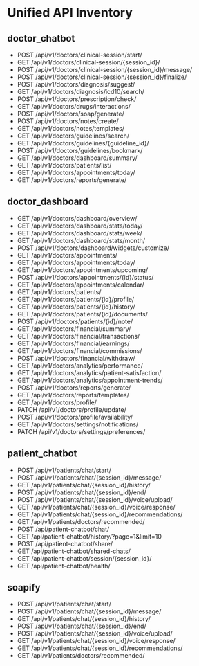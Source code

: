 # Unified API Inventory

## doctor_chatbot
- POST /api/v1/doctors/clinical-session/start/
- GET  /api/v1/doctors/clinical-session/{session_id}/
- POST /api/v1/doctors/clinical-session/{session_id}/message/
- POST /api/v1/doctors/clinical-session/{session_id}/finalize/
- POST /api/v1/doctors/diagnosis/suggest/
- GET  /api/v1/doctors/diagnosis/icd10/search/
- POST /api/v1/doctors/prescription/check/
- GET  /api/v1/doctors/drugs/interactions/
- POST /api/v1/doctors/soap/generate/
- POST /api/v1/doctors/notes/create/
- GET  /api/v1/doctors/notes/templates/
- GET  /api/v1/doctors/guidelines/search/
- GET  /api/v1/doctors/guidelines/{guideline_id}/
- POST /api/v1/doctors/guidelines/bookmark/
- GET  /api/v1/doctors/dashboard/summary/
- GET  /api/v1/doctors/patients/list/
- GET  /api/v1/doctors/appointments/today/
- GET  /api/v1/doctors/reports/generate/

## doctor_dashboard
- GET  /api/v1/doctors/dashboard/overview/
- GET  /api/v1/doctors/dashboard/stats/today/
- GET  /api/v1/doctors/dashboard/stats/week/
- GET  /api/v1/doctors/dashboard/stats/month/
- POST /api/v1/doctors/dashboard/widgets/customize/
- GET  /api/v1/doctors/appointments/
- GET  /api/v1/doctors/appointments/today/
- GET  /api/v1/doctors/appointments/upcoming/
- POST /api/v1/doctors/appointments/{id}/status/
- GET  /api/v1/doctors/appointments/calendar/
- GET  /api/v1/doctors/patients/
- GET  /api/v1/doctors/patients/{id}/profile/
- GET  /api/v1/doctors/patients/{id}/history/
- GET  /api/v1/doctors/patients/{id}/documents/
- POST /api/v1/doctors/patients/{id}/note/
- GET  /api/v1/doctors/financial/summary/
- GET  /api/v1/doctors/financial/transactions/
- GET  /api/v1/doctors/financial/earnings/
- GET  /api/v1/doctors/financial/commissions/
- POST /api/v1/doctors/financial/withdraw/
- GET  /api/v1/doctors/analytics/performance/
- GET  /api/v1/doctors/analytics/patient-satisfaction/
- GET  /api/v1/doctors/analytics/appointment-trends/
- POST /api/v1/doctors/reports/generate/
- GET  /api/v1/doctors/reports/templates/
- GET  /api/v1/doctors/profile/
- PATCH /api/v1/doctors/profile/update/
- POST /api/v1/doctors/profile/availability/
- GET  /api/v1/doctors/settings/notifications/
- PATCH /api/v1/doctors/settings/preferences/

## patient_chatbot
- POST /api/v1/patients/chat/start/
- POST /api/v1/patients/chat/{session_id}/message/
- GET  /api/v1/patients/chat/{session_id}/history/
- POST /api/v1/patients/chat/{session_id}/end/
- POST /api/v1/patients/chat/{session_id}/voice/upload/
- GET  /api/v1/patients/chat/{session_id}/voice/response/
- GET  /api/v1/patients/chat/{session_id}/recommendations/
- GET  /api/v1/patients/doctors/recommended/
- POST /api/patient-chatbot/chat/
- GET /api/patient-chatbot/history/?page=1&limit=10
- POST /api/patient-chatbot/share/
- GET /api/patient-chatbot/shared-chats/
- GET /api/patient-chatbot/session/{session_id}/
- GET /api/patient-chatbot/health/

## soapify
- POST /api/v1/patients/chat/start/
- POST /api/v1/patients/chat/{session_id}/message/
- GET  /api/v1/patients/chat/{session_id}/history/
- POST /api/v1/patients/chat/{session_id}/end/
- POST /api/v1/patients/chat/{session_id}/voice/upload/
- GET  /api/v1/patients/chat/{session_id}/voice/response/
- GET  /api/v1/patients/chat/{session_id}/recommendations/
- GET  /api/v1/patients/doctors/recommended/
